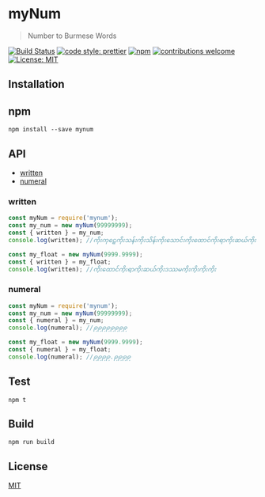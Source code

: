 # myNum

> Number to Burmese Words

[![Build Status][travis]][travis-url]
[![code style: prettier][prettier]][prettier-url]
[![npm][npm-download]][npm-dl-url]
[![contributions welcome][contri]][contri-url]
[![License: MIT][license]][license-url]

## Installation

## npm

```shell
npm install --save mynum
```

## API

- [written](#written)
- [numeral](#numeral)

### written

```javascript
const myNum = require('mynum');
const my_num = new myNum(99999999);
const { written } = my_num;
console.log(written); //ကိုးကုဋေကိုးသန်းကိုးသိန်းကိုးသောင်းကိုးထောင်ကိုးရာကိုးဆယ်ကိုး
```

```javascript
const my_float = new myNum(9999.9999);
const { written } = my_float;
console.log(written); //ကိုးထောင်ကိုးရာကိုးဆယ်ကိုးဒဿမကိုးကိုးကိုးကိုး
```

### numeral

```javascript
const myNum = require('mynum');
const my_num = new myNum(99999999);
const { numeral } = my_num;
console.log(numeral); //၉၉၉၉၉၉၉၉
```

```javascript
const my_float = new myNum(9999.9999);
const { numeral } = my_float;
console.log(numeral); //၉၉၉၉.၉၉၉၉
```

## Test

```shell
npm t
```

## Build

```
npm run build
```

## License

[MIT](./LICENSE)

[contri]: https://img.shields.io/badge/contributions-welcome-brightgreen.svg?style=flat-square
[contri-url]: https://github.com/AungMyoKyaw/myNum/issues
[travis]: https://img.shields.io/travis/AungMyoKyaw/myNum/master.svg?style=flat-square
[travis-url]: https://travis-ci.org/AungMyoKyaw/myNum
[npm-download]: https://img.shields.io/npm/dt/mynum.svg?style=flat-square
[npm-dl-url]: https://www.npmjs.com/package/mynum
[license]: https://img.shields.io/badge/License-MIT-brightgreen.svg?style=flat-square
[license-url]: https://opensource.org/licenses/MIT
[prettier]: https://img.shields.io/badge/code_style-prettier-ff69b4.svg?style=flat-square
[prettier-url]: https://github.com/prettier/prettier
